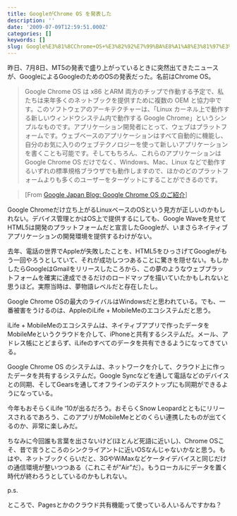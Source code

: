 ```yaml
---
title: GoogleがChrome OS を発表した
description: ''
date: '2009-07-09T12:59:51.000Z'
categories: []
keywords: []
slug: Google%E3%81%8CChrome+OS+%E3%82%92%E7%99%BA%E8%A1%A8%E3%81%97%E3%81%9F
---
```

昨日、7月8日、MT5の発表で盛り上がっているときに突然出てきたニュースが、GoogleによるGoogleのためのOSの発表だった。名前はChrome OS。

> Google Chrome OS は x86 とARM 両方のチップで作動する予定で、私たちは来年多くのネットブックを提供すために複数の OEM と協力中です。このソフトウェアのアーキテクチャーは、「Linux カーネル上で動作する新しいウィンドウシステム内で動作する Google Chrome」というシンプルなものです。アプリケーション開発者にとって、ウェブはプラットフォームです。ウェブベースのアプリケーションはすべて自動的に機能し、自分のお気に入りのウェブテクノロジーを使って新しいアプリケーションを書くことも可能です。そしてもちろん、これらのアプリケーションは Google Chrome OS だけでなく、Windows、Mac、Linux などで動作するいずれの標準規格ブラウザでも動作しますので、ほかのどのプラットフォームよりも多くのユーザーをターゲットにすることができるのです。

> \[From [Google Japan Blog: Google Chrome OS のご紹介](http://googlejapan.blogspot.com/2009/07/google-chrome-os.html)\]

Google Chromeだけ立ち上がるLinuxベースのOSという見方が正しいのかもしれない。デバイス管理とかはOS上で提供するにしても、Google Waveを見せてHTML5は開発のプラットフォームだと宣言したGoogleが、いまさらネイティブアプリケーションの開発環境を提供するわけがない。

去年、電話の世界でAppleが失敗したことを、HTML5をひっさげてGoogleがもう一回やろうとしていて、それが成功しつつあることに驚きを隠せない。もしかしたらGoogleはGmailをリリースしたころから、この夢のようなウェブプラットフォームを確実に達成できるだけのロードマップを描いていたかもしれないと思うほど。実際当時は、夢物語レベルだと存在したし。

Google Chrome OSの最大のライバルはWindowsだと思われている。でも、一番被害をうけるのは、AppleのiLife + MobileMeのエコシステムだと思う。

iLife + MobileMeのエコシステムは、ネイティブアプリで作ったデータをMobileMeというクラウドを介して、iPhoneと共有するシステムだ。メール、アドレス帳にとどまらず、iLifeのすべてのデータを共有できるようになってきている。

Google Chrome OS のシステムは、ネットワークを介して、クラウド上に作ったデータを共有するシステムだ。Google Syncなどを通して電話などのデバイスとの同期、そしてGearsを通してオフラインのデスクトップにも同期ができるようになっている。

今年もおそらくiLife ‘10が出るだろう。おそらくSnow Leopardとともにリリースされるであろう、このアプリがMobileMeとどのくらい連携したものが出てくるのか、非常に楽しみだ。

ちなみに今回誰も言葉を出さないけど(ほとんど死語に近いし)、Chrome OSこそ、昔で言うところのシンクライアントに近いOSなんじゃないかなと思う。もはや、ネットブックくらいだと、3GやWiMaxなどケータイデバイスと同じだけの通信環境が整いつつある（これこそが”Air”だ）。もうローカルにデータを置く時代が終わろうとしているのかもしれない。

p.s.

ところで、Pagesとかのクラウド共有機能って使っている人いるんですかね？